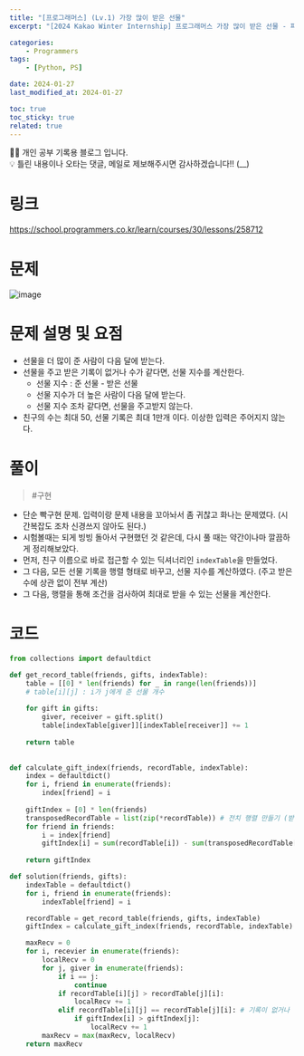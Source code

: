 ```yaml
---
title: "[프로그래머스] (Lv.1) 가장 많이 받은 선물"
excerpt: "[2024 Kakao Winter Internship] 프로그래머스 가장 많이 받은 선물 - 파이썬(Python) 풀이"

categories:
    - Programmers
tags:
    - [Python, PS]

date: 2024-01-27
last_modified_at: 2024-01-27

toc: true
toc_sticky: true
related: true
---
```



<div class="notice--info" markdown="1">
👨‍💻 개인 공부 기록용 블로그 입니다. <br/>
💡 틀린 내용이나 오타는 댓글, 메일로 제보해주시면 감사하겠습니다!!  (__)
</div>

# 링크
<https://school.programmers.co.kr/learn/courses/30/lessons/258712>

# 문제

![image](https://github.com/Tolerblanc/Tolerblanc.github.io/assets/52883827/f4ab7c78-a5b5-47ac-8c8c-2b997c32e7a5)


# 문제 설명 및 요점

- 선물을 더 많이 준 사람이 다음 달에 받는다.
- 선물을 주고 받은 기록이 없거나 수가 같다면, 선물 지수를 계산한다.
	- 선물 지수 : 준 선물 - 받은 선물
	- 선물 지수가 더 높은 사람이 다음 달에 받는다.
	- 선물 지수 조차 같다면, 선물을 주고받지 않는다.
- 친구의 수는 최대 50, 선물 기록은 최대 1만개 이다. 이상한 입력은 주어지지 않는다.

# 풀이

> #구현 

- 단순 빡구현 문제. 입력이랑 문제 내용을 꼬아놔서 좀 귀찮고 화나는 문제였다. (시간복잡도 조차 신경쓰지 않아도 된다.)
- 시험볼때는 되게 빙빙 돌아서 구현했던 것 같은데, 다시 풀 때는 약간이나마 깔끔하게 정리해보았다.
- 먼저, 친구 이름으로 바로 접근할 수 있는 딕셔너리인 `indexTable`을 만들었다.
- 그 다음, 모든 선물 기록을 행렬 형태로 바꾸고, 선물 지수를 계산하였다. (주고 받은 수에 상관 없이 전부 계산)
- 그 다음, 행렬을 통해 조건을 검사하여 최대로 받을 수 있는 선물을 계산한다.

# 코드

```python
from collections import defaultdict

def get_record_table(friends, gifts, indexTable):
    table = [[0] * len(friends) for _ in range(len(friends))]
    # table[i][j] : i가 j에게 준 선물 개수
    
    for gift in gifts:
        giver, receiver = gift.split()
        table[indexTable[giver]][indexTable[receiver]] += 1
    
    return table
    
    
def calculate_gift_index(friends, recordTable, indexTable):
    index = defaultdict()
    for i, friend in enumerate(friends):
        index[friend] = i
    
    giftIndex = [0] * len(friends)
    transposedRecordTable = list(zip(*recordTable)) # 전치 행렬 만들기 (받은 선물 체크)
    for friend in friends:
        i = index[friend]
        giftIndex[i] = sum(recordTable[i]) - sum(transposedRecordTable[i])
    
    return giftIndex

def solution(friends, gifts):
    indexTable = defaultdict()
    for i, friend in enumerate(friends):
        indexTable[friend] = i

    recordTable = get_record_table(friends, gifts, indexTable)
    giftIndex = calculate_gift_index(friends, recordTable, indexTable)

    maxRecv = 0
    for i, recevier in enumerate(friends):
        localRecv = 0
        for j, giver in enumerate(friends):
            if i == j:
                continue
            if recordTable[i][j] > recordTable[j][i]:
                localRecv += 1
            elif recordTable[i][j] == recordTable[j][i]: # 기록이 없거나 같다면
                if giftIndex[i] > giftIndex[j]:
                    localRecv += 1
        maxRecv = max(maxRecv, localRecv)
    return maxRecv
```